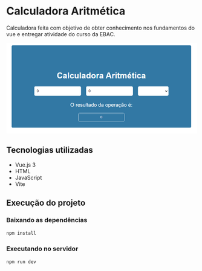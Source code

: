 # Calculadora Aritmética

Calculadora feita com objetivo de obter conhecimento nos fundamentos do vue e entregar atividade do curso da EBAC.

![layout](./src/assets/layout.png)

## Tecnologias utilizadas
- Vue.js 3
- HTML
- JavaScript
- Vite

## Execução do projeto

### Baixando as dependências

```sh
npm install
```

### Executando no servidor

```sh
npm run dev
```

